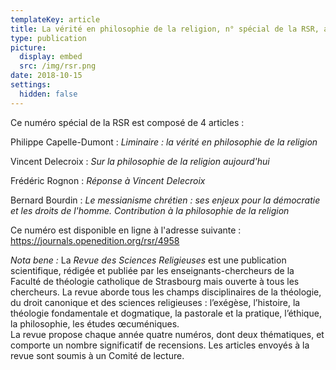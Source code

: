 ```yaml
---
templateKey: article
title: La vérité en philosophie de la religion, n° spécial de la RSR, automne 2018
type: publication
picture:
  display: embed
  src: /img/rsr.png
date: 2018-10-15
settings:
  hidden: false
---
```

Ce numéro spécial de la RSR est composé de 4 articles :

Philippe Capelle-Dumont : *Liminaire : la vérité en philosophie de la religion*

Vincent Delecroix : *Sur la philosophie de la religion aujourd'hui*

Frédéric Rognon : *Réponse à Vincent Delecroix*

Bernard Bourdin : *Le messianisme chrétien : ses enjeux pour la démocratie et les droits de l'homme. Contribution à la philosophie de la religion*

Ce numéro est disponible en ligne à l'adresse suivante : https://journals.openedition.org/rsr/4958

*Nota bene :* La *Revue des Sciences Religieuses* est une publication scientifique, rédigée et publiée par les enseignants-chercheurs de la Faculté de théologie catholique de Strasbourg mais ouverte à tous les chercheurs. La revue aborde tous les champs disciplinaires de la théologie, du droit canonique et des sciences religieuses : l’exégèse, l’histoire, la théologie fondamentale et dogmatique, la pastorale et la pratique, l’éthique, la philosophie, les études œcuméniques.\
La revue propose chaque année quatre numéros, dont deux thématiques, et comporte un nombre significatif de recensions. Les articles envoyés à la revue sont soumis à un Comité de lecture.